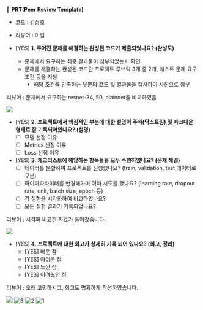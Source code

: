 
🔑 **PRT(Peer Review Template)**

- 코드 : 김상호
- 리뷰어 : 이얼

- [YES]  **1. 주어진 문제를 해결하는 완성된 코드가 제출되었나요? (완성도)**
    - 문제에서 요구하는 최종 결과물이 첨부되었는지 확인
    - 문제를 해결하는 완성된 코드란 프로젝트 루브릭 3개 중 2개, 
    퀘스트 문제 요구조건 등을 지칭
        - 해당 조건을 만족하는 부분의 코드 및 결과물을 캡쳐하여 사진으로 첨부

리뷰어 : 문제에서 요구하는 resnet-34, 50, plainnet을 비교하였음

![](2.png)

- [YES]  **2. 프로젝트에서 핵심적인 부분에 대한 설명이 주석(닥스트링) 및 마크다운 형태로 잘 기록되어있나요? (설명)**
    - [ ]  모델 선정 이유
    - [ ]  Metrics 선정 이유
    - [ ]  Loss 선정 이유

- [YES]  **3. 체크리스트에 해당하는 항목들을 모두 수행하였나요? (문제 해결)**
    - [ ]  데이터를 분할하여 프로젝트를 진행했나요? (train, validation, test 데이터로 구분)
    - [ ]  하이퍼파라미터를 변경해가며 여러 시도를 했나요? (learning rate, dropout rate, unit, batch size, epoch 등)
    - [ ]  각 실험을 시각화하여 비교하였나요?
    - [ ]  모든 실험 결과가 기록되었나요?

리뷰어 : 시각화 비교한 자료가 들어갔습니다.

![](3.png)

- [YES]  **4. 프로젝트에 대한 회고가 상세히 기록 되어 있나요? (회고, 정리)**
    - [YES]  배운 점
    - [YES]  아쉬운 점
    - [YES]  느낀 점
    - [YES]  어려웠던 점


리뷰어 : 오래 고민하시고, 회고도 명확하게 작성하였습니다.

![](1.png)
![3](https://github.com/scvdx0/first-repository/assets/169222852/afe538e0-0cd9-4d80-9d73-6d991d5634aa)
![2](https://github.com/scvdx0/first-repository/assets/169222852/7169ae7e-e250-435b-af4f-831366f4c72f)
![1](https://github.com/scvdx0/first-repository/assets/169222852/bef49fe1-0c2a-4aa9-8fbe-1943adcce7c6)

